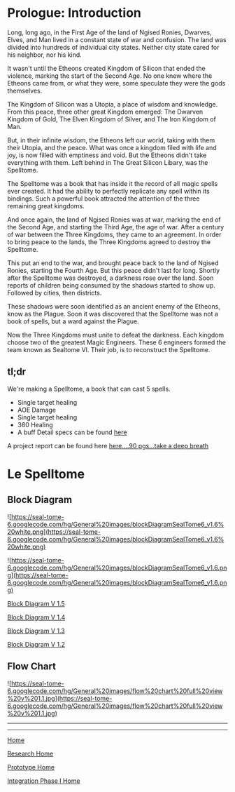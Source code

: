 # Prologue: Introduction #

Long, long ago, in the First Age of the land of Ngised Ronies, Dwarves, Elves, and Man lived in a constant state of war and confusion. The land was divided into hundreds of individual city states. Neither city state cared for his neighbor, nor his kind.

It wasn't until the Etheons created Kingdom of Silicon that ended the violence, marking the start of the Second Age. No one knew where the Etheons came from, or what they were, some speculate they were the gods themselves.

The Kingdom of Silicon was a Utopia, a place of wisdom and knowledge. From this peace, three other great Kingdom emerged: The Dwarven Kingdom of Gold, The Elven Kingdom of Silver, and The Iron Kingdom of Man.

But, in their infinite wisdom, the Etheons left our world, taking with them their Utopia, and the peace. What was once a kingdom filed with life and joy, is now filled with emptiness and void. But the Etheons didn't take everything with them. Left behind in The Great Silicon Libary, was the Spelltome.

The Spelltome was a book that has inside it the record of all magic spells ever created. It had the ability to perfectly replicate any spell within its bindings. Such a powerful book attracted the attention of the three remaining great kingdoms.

And once again, the land of Ngised Ronies was at war, marking the end of the Second Age, and starting the Third Age, the age of war. After a century of war between the Three Kingdoms, they came to an agreement. In order to bring peace to the lands, the Three Kingdoms agreed to destroy the Spelltome.

This put an end to the war, and brought peace back to the land of Ngised Ronies, starting the Fourth Age. But this peace didn't last for long. Shortly after the Spelltome was destroyed, a darkness rose over the land. Soon reports of children being consumed by the shadows started to show up. Followed by cities, then districts.

These shadows were soon identified as an ancient enemy of the Etheons, know as the Plague. Soon it was discovered that the Spelltome was not a book of spells, but a ward against the Plague.

Now the Three Kingdoms must unite to defeat the darkness. Each kingdom choose two of the greatest Magic Engineers. These 6 engineers formed the team known as Sealtome VI. Their job, is to reconstruct the Spelltome.

## tl;dr ##

We're making a Spelltome, a book that can cast 5 spells.
  * Single target healing
  * AOE Damage
  * Single target healing
  * 360 Healing
  * A buff
Detail specs can be found [here](http://ecen4013.okstate.edu/docs/project2/fa2013/Sorcerer's%20Spelltome.pdf)

A project report can be found here [here....90 pgs...take a deep breath](https://drive.google.com/file/d/0B2f1jFF9PctIcklWQzhiYldiRVE/edit?usp=sharing)

# Le Spelltome #

## Block Diagram ##

![https://seal-tome-6.googlecode.com/hg/General%20images/blockDiagramSealTome6_v1.6%20white.png](https://seal-tome-6.googlecode.com/hg/General%20images/blockDiagramSealTome6_v1.6%20white.png)

![https://seal-tome-6.googlecode.com/hg/General%20images/blockDiagramSealTome6_v1.6.png](https://seal-tome-6.googlecode.com/hg/General%20images/blockDiagramSealTome6_v1.6.png)

[Block Diagram V 1.5](https://seal-tome-6.googlecode.com/hg/General%20images/blockDiagramSealTome6_v1.5%202.jpg)

[Block Diagram V 1.4](https://seal-tome-6.googlecode.com/hg/General%20images/Block%20diagram%20v1.4.jpg)

[Block Diagram V 1.3](https://seal-tome-6.googlecode.com/hg/General%20images/blockDiagramSealTome6_v1.3.jpg)

[Block Diagram V 1.2](https://seal-tome-6.googlecode.com/hg/General%20images/blockDiagramSealTome6_v1.2.jpg)

## Flow Chart ##

![https://seal-tome-6.googlecode.com/hg/General%20images/flow%20chart%20full%20view%20v%201.1.jpg](https://seal-tome-6.googlecode.com/hg/General%20images/flow%20chart%20full%20view%20v%201.1.jpg)



---



---

[Home](MainPage.md)

[Research Home](Research.md)

[Prototype Home](prototype.md)

[Integration Phase I Home](Integration.md)